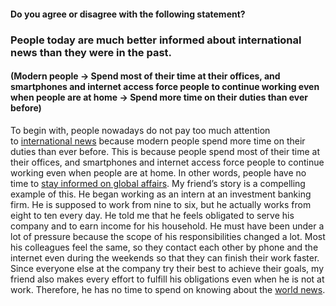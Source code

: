 #### Do you agree or disagree with the following statement?
### People today are much better informed about international news than they were in the past.

#### (Modern people -> Spend most of their time at their offices, and smartphones and internet access force people to continue working even when people are at home -> Spend more time on their duties than ever before)

To begin with, people nowadays do not pay too much attention to <ins>international news</ins> because modern people spend more time on their duties than ever before. This is because people spend most of their time at their offices, and smartphones and internet access force people to continue working even when people are at home. In other words, people have no time to <ins>stay informed on global affairs</ins>. My friend’s story is a compelling example of this. He began working as an intern at an investment banking firm. He is supposed to work from nine to six, but he actually works from eight to ten every day. He told me that he feels obligated to serve his company and to earn income for his household. He must have been under a lot of pressure because the scope of his responsibilities changed a lot. Most his colleagues feel the same, so they contact each other by phone and the internet even during the weekends so that they can finish their work faster. Since everyone else at the company try their best to achieve their goals, my friend also makes every effort to fulfill his obligations even when he is not at work. Therefore, he has no time to spend on knowing about the <ins>world news</ins>.
